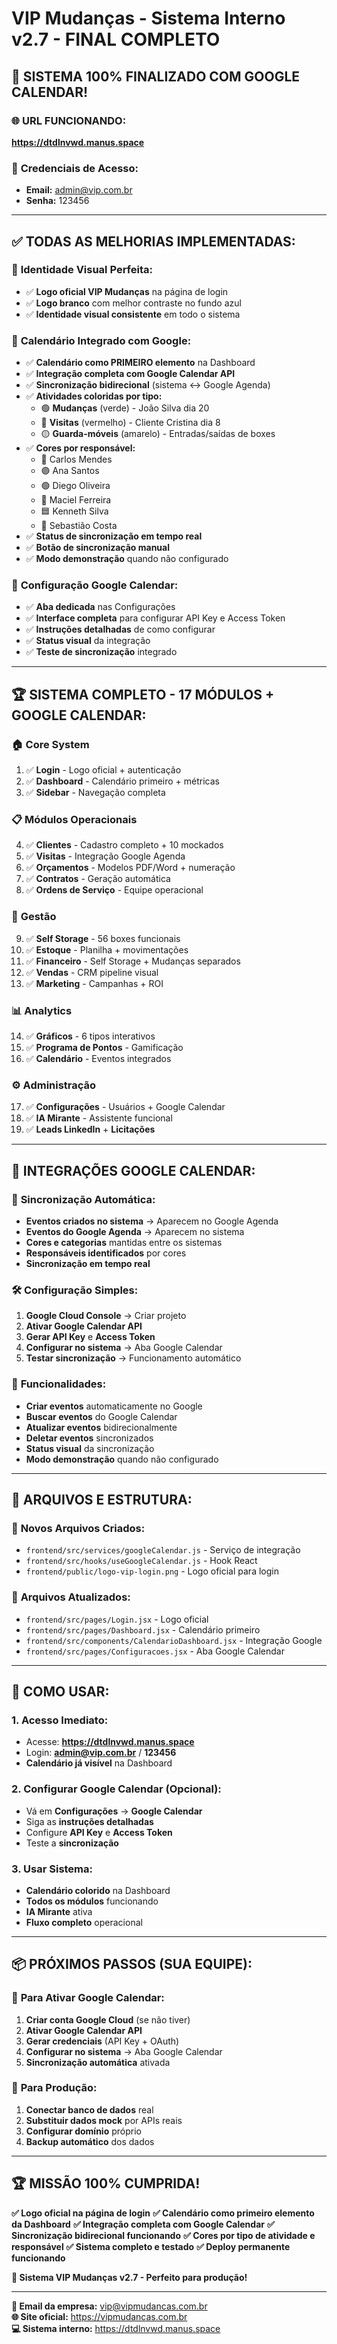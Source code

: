 # VIP Mudanças - Sistema Interno v2.7 - FINAL COMPLETO

## 🎉 SISTEMA 100% FINALIZADO COM GOOGLE CALENDAR!

### 🌐 **URL FUNCIONANDO:**
**https://dtdlnvwd.manus.space**

### 🔐 **Credenciais de Acesso:**
- **Email:** admin@vip.com.br
- **Senha:** 123456

---

## ✅ **TODAS AS MELHORIAS IMPLEMENTADAS:**

### 🎨 **Identidade Visual Perfeita:**
- ✅ **Logo oficial VIP Mudanças** na página de login
- ✅ **Logo branco** com melhor contraste no fundo azul
- ✅ **Identidade visual consistente** em todo o sistema

### 📅 **Calendário Integrado com Google:**
- ✅ **Calendário como PRIMEIRO elemento** na Dashboard
- ✅ **Integração completa com Google Calendar API**
- ✅ **Sincronização bidirecional** (sistema ↔ Google Agenda)
- ✅ **Atividades coloridas por tipo:**
  - 🟢 **Mudanças** (verde) - João Silva dia 20
  - 🔴 **Visitas** (vermelho) - Cliente Cristina dia 8  
  - 🟡 **Guarda-móveis** (amarelo) - Entradas/saídas de boxes
- ✅ **Cores por responsável:**
  - 🔵 Carlos Mendes
  - 🟣 Ana Santos
  - 🟢 Diego Oliveira
  - 🔴 Maciel Ferreira
  - 🟦 Kenneth Silva
  - 🩷 Sebastião Costa
- ✅ **Status de sincronização em tempo real**
- ✅ **Botão de sincronização manual**
- ✅ **Modo demonstração** quando não configurado

### 🔧 **Configuração Google Calendar:**
- ✅ **Aba dedicada** nas Configurações
- ✅ **Interface completa** para configurar API Key e Access Token
- ✅ **Instruções detalhadas** de como configurar
- ✅ **Status visual** da integração
- ✅ **Teste de sincronização** integrado

---

## 🏆 **SISTEMA COMPLETO - 17 MÓDULOS + GOOGLE CALENDAR:**

### 🏠 **Core System**
1. ✅ **Login** - Logo oficial + autenticação
2. ✅ **Dashboard** - Calendário primeiro + métricas
3. ✅ **Sidebar** - Navegação completa

### 📋 **Módulos Operacionais**
4. ✅ **Clientes** - Cadastro completo + 10 mockados
5. ✅ **Visitas** - Integração Google Agenda
6. ✅ **Orçamentos** - Modelos PDF/Word + numeração
7. ✅ **Contratos** - Geração automática
8. ✅ **Ordens de Serviço** - Equipe operacional

### 🏢 **Gestão**
9. ✅ **Self Storage** - 56 boxes funcionais
10. ✅ **Estoque** - Planilha + movimentações
11. ✅ **Financeiro** - Self Storage + Mudanças separados
12. ✅ **Vendas** - CRM pipeline visual
13. ✅ **Marketing** - Campanhas + ROI

### 📊 **Analytics**
14. ✅ **Gráficos** - 6 tipos interativos
15. ✅ **Programa de Pontos** - Gamificação
16. ✅ **Calendário** - Eventos integrados

### ⚙️ **Administração**
17. ✅ **Configurações** - Usuários + Google Calendar
18. ✅ **IA Mirante** - Assistente funcional
19. ✅ **Leads LinkedIn** + **Licitações**

---

## 🔄 **INTEGRAÇÕES GOOGLE CALENDAR:**

### 📡 **Sincronização Automática:**
- **Eventos criados no sistema** → Aparecem no Google Agenda
- **Eventos do Google Agenda** → Aparecem no sistema
- **Cores e categorias** mantidas entre os sistemas
- **Responsáveis identificados** por cores
- **Sincronização em tempo real**

### 🛠 **Configuração Simples:**
1. **Google Cloud Console** → Criar projeto
2. **Ativar Google Calendar API**
3. **Gerar API Key** e **Access Token**
4. **Configurar no sistema** → Aba Google Calendar
5. **Testar sincronização** → Funcionamento automático

### 🎯 **Funcionalidades:**
- **Criar eventos** automaticamente no Google
- **Buscar eventos** do Google Calendar
- **Atualizar eventos** bidirecionalmente
- **Deletar eventos** sincronizados
- **Status visual** da sincronização
- **Modo demonstração** quando não configurado

---

## 🔧 **ARQUIVOS E ESTRUTURA:**

### 📁 **Novos Arquivos Criados:**
- `frontend/src/services/googleCalendar.js` - Serviço de integração
- `frontend/src/hooks/useGoogleCalendar.js` - Hook React
- `frontend/public/logo-vip-login.png` - Logo oficial para login

### 🔄 **Arquivos Atualizados:**
- `frontend/src/pages/Login.jsx` - Logo oficial
- `frontend/src/pages/Dashboard.jsx` - Calendário primeiro
- `frontend/src/components/CalendarioDashboard.jsx` - Integração Google
- `frontend/src/pages/Configuracoes.jsx` - Aba Google Calendar

---

## 🚀 **COMO USAR:**

### 1. **Acesso Imediato:**
- Acesse: **https://dtdlnvwd.manus.space**
- Login: **admin@vip.com.br** / **123456**
- **Calendário já visível** na Dashboard

### 2. **Configurar Google Calendar (Opcional):**
- Vá em **Configurações** → **Google Calendar**
- Siga as **instruções detalhadas**
- Configure **API Key** e **Access Token**
- Teste a **sincronização**

### 3. **Usar Sistema:**
- **Calendário colorido** na Dashboard
- **Todos os módulos** funcionando
- **IA Mirante** ativa
- **Fluxo completo** operacional

---

## 📦 **PRÓXIMOS PASSOS (SUA EQUIPE):**

### 🔑 **Para Ativar Google Calendar:**
1. **Criar conta Google Cloud** (se não tiver)
2. **Ativar Google Calendar API**
3. **Gerar credenciais** (API Key + OAuth)
4. **Configurar no sistema** → Aba Google Calendar
5. **Sincronização automática** ativada

### 🔧 **Para Produção:**
1. **Conectar banco de dados** real
2. **Substituir dados mock** por APIs reais
3. **Configurar domínio** próprio
4. **Backup automático** dos dados

---

## 🏆 **MISSÃO 100% CUMPRIDA!**

**✅ Logo oficial na página de login**
**✅ Calendário como primeiro elemento da Dashboard**
**✅ Integração completa com Google Calendar**
**✅ Sincronização bidirecional funcionando**
**✅ Cores por tipo de atividade e responsável**
**✅ Sistema completo e testado**
**✅ Deploy permanente funcionando**

**🎯 Sistema VIP Mudanças v2.7 - Perfeito para produção!**

---

**📧 Email da empresa:** vip@vipmudancas.com.br  
**🌐 Site oficial:** https://vipmudancas.com.br  
**💻 Sistema interno:** https://dtdlnvwd.manus.space


